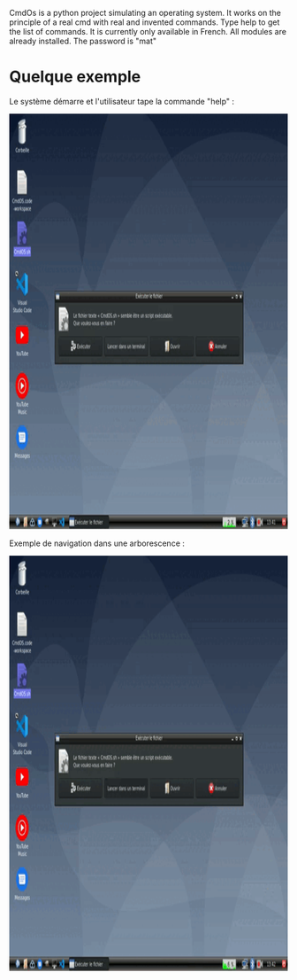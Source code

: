 CmdOs is a python project simulating an operating system.
It works on the principle of a real cmd with real and invented commands.
Type help to get the list of commands. It is currently only available in French.
All modules are already installed.
The password is "mat"

<h1>Quelque exemple</h1>

Le système démarre et l'utilisateur tape la commande "help" :

<img src="https://github.com/lolo859/CmdOS/blob/main/gif/start.gif" width=800 height=750 />  

Exemple de navigation dans une arborescence :

<img src="https://github.com/lolo859/CmdOS/blob/main/gif/navigation.gif" width=800 height=750 />  
